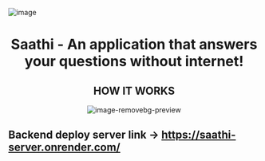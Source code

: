 
![image](https://github.com/HackForge-JUSL/Four_climb/assets/108334168/4d05bf31-8237-435a-8ed8-76c267bb613b)
<h1 align='center'>Saathi - An application that answers your questions without internet!</h1>

<div align='center'>
<h2> HOW IT WORKS </h2>
  
![image-removebg-preview](https://github.com/HackForge-JUSL/Four_climb/assets/108334168/2419ef67-8d7e-448a-9e3c-334dc4574996)
  
</div>

## Backend deploy server link -> https://saathi-server.onrender.com/

